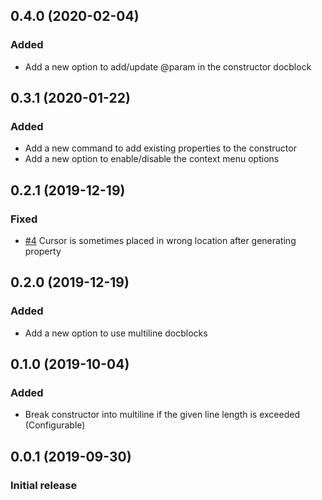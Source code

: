 ## 0.4.0 (2020-02-04)

### Added
- Add a new option to add/update @param in the constructor docblock

## 0.3.1 (2020-01-22)

### Added
- Add a new command to add existing properties to the constructor
- Add a new option to enable/disable the context menu options

## 0.2.1 (2019-12-19)

### Fixed
- [#4](https://github.com/kotfire/vscode-php-add-property/issues/4) Cursor is sometimes placed in wrong location after generating property

## 0.2.0 (2019-12-19)

### Added
- Add a new option to use multiline docblocks

## 0.1.0 (2019-10-04)

### Added
- Break constructor into multiline if the given line length is exceeded (Configurable)

## 0.0.1 (2019-09-30)

### Initial release

